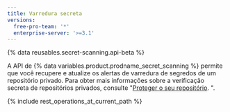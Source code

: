 ```yaml
---
title: Varredura secreta
versions:
  free-pro-team: '*'
  enterprise-server: '>=3.1'
---
```


{% data reusables.secret-scanning.api-beta %}

A API de {% data variables.product.prodname_secret_scanning %} permite que você recupere e atualize os alertas de varredura de segredos de um repositório privado. Para obter mais informações sobre a verificação secreta de repositórios privados, consulte "[Proteger o seu repositório](/github/administering-a-repository/securing-your-repository). ".

{% include rest_operations_at_current_path %}
